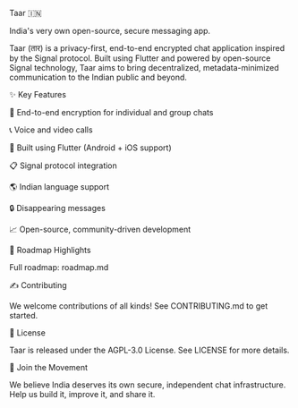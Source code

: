 Taar 🇮🇳

India's very own open-source, secure messaging app.

Taar (तार) is a privacy-first, end-to-end encrypted chat application inspired by the Signal protocol. Built using Flutter and powered by open-source Signal technology, Taar aims to bring decentralized, metadata-minimized communication to the Indian public and beyond.

 

✨ Key Features

🔐 End-to-end encryption for individual and group chats

📞 Voice and video calls

📲 Built using Flutter (Android + iOS support)

📋 Signal protocol integration

🌎 Indian language support

🔒 Disappearing messages

📈 Open-source, community-driven development

📅 Roadmap Highlights



Full roadmap: roadmap.md

✍️ Contributing

We welcome contributions of all kinds! See CONTRIBUTING.md to get started.

💼 License

Taar is released under the AGPL-3.0 License. See LICENSE for more details.

📢 Join the Movement

We believe India deserves its own secure, independent chat infrastructure. Help us build it, improve it, and share it.
